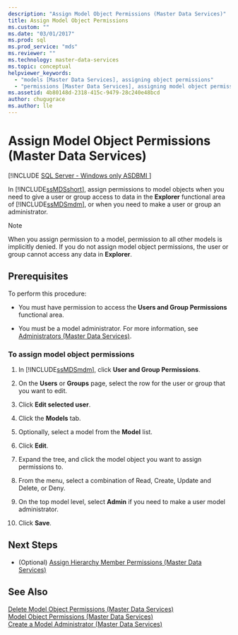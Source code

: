 ```yaml
---
description: "Assign Model Object Permissions (Master Data Services)"
title: Assign Model Object Permissions
ms.custom: ""
ms.date: "03/01/2017"
ms.prod: sql
ms.prod_service: "mds"
ms.reviewer: ""
ms.technology: master-data-services
ms.topic: conceptual
helpviewer_keywords: 
  - "models [Master Data Services], assigning object permissions"
  - "permissions [Master Data Services], assigning model object permissions"
ms.assetid: 4b80148d-2318-415c-9479-28c240e48bcd
author: chugugrace 
ms.author: lle
---
```

# Assign Model Object Permissions (Master Data Services)

[!INCLUDE [SQL Server - Windows only ASDBMI  ](../includes/applies-to-version/sql-windows-only-asdbmi.md)]

  In [!INCLUDE[ssMDSshort](../includes/ssmdsshort-md.md)], assign permissions to model objects when you need to give a user or group access to data in the **Explorer** functional area of [!INCLUDE[ssMDSmdm](../includes/ssmdsmdm-md.md)], or when you need to make a user or group an administrator.  
  
> [!NOTE]  
>  When you assign permission to a model, permission to all other models is implicitly denied. If you do not assign model object permissions, the user or group cannot access any data in **Explorer**.  
  
## Prerequisites  
 To perform this procedure:  
  
-   You must have permission to access the **Users and Group Permissions** functional area.  
  
-   You must be a model administrator. For more information, see [Administrators &#40;Master Data Services&#41;](../master-data-services/administrators-master-data-services.md).  
  
### To assign model object permissions  
  
1.  In [!INCLUDE[ssMDSmdm](../includes/ssmdsmdm-md.md)], click **User and Group Permissions**.  
  
2.  On the **Users** or **Groups** page, select the row for the user or group that you want to edit.  
  
3.  Click **Edit selected user**.  
  
4.  Click the **Models** tab.  
  
5.  Optionally, select a model from the **Model** list.  
  
6.  Click **Edit**.  
  
7.  Expand the tree, and click the model object you want to assign permissions to.  
  
8.  From the menu, select a combination of Read, Create, Update and Delete, or Deny.  
  
9. On the top model level, select **Admin** if you need to make a user model administrator.  
  
10. Click **Save**.  
  
## Next Steps  
  
-   (Optional) [Assign Hierarchy Member Permissions &#40;Master Data Services&#41;](../master-data-services/assign-hierarchy-member-permissions-master-data-services.md)  
  
## See Also  
 [Delete Model Object Permissions &#40;Master Data Services&#41;](../master-data-services/delete-model-object-permissions-master-data-services.md)   
 [Model Object Permissions &#40;Master Data Services&#41;](../master-data-services/model-object-permissions-master-data-services.md)   
 [Create a Model Administrator &#40;Master Data Services&#41;](../master-data-services/create-a-model-administrator-master-data-services.md)  
  
  
